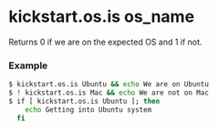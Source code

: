 # kickstart.os.is os_name
Returns 0 if we are on the expected OS and 1 if not.

### Example

```bash
$ kickstart.os.is Ubuntu && echo We are on Ubuntu
$ ! kickstart.os.is Mac && echo We are not on Mac
$ if [ kickstart.os.is Ubuntu ]; then
    echo Getting into Ubuntu system
  fi
```
